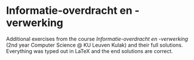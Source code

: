 # Informatie-overdracht en -verwerking

Additional exercises from the course _Informatie-overdracht en -verwerking_ (2nd year Computer Science @ KU Leuven Kulak) and their full solutions. Everything was typed out in LaTeX and the end solutions are correct.
